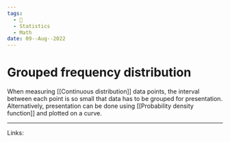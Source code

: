 ```yaml
---
tags:
  - 🌱
  - Statistics
  - Math
date: 09--Aug--2022
---
```


# Grouped frequency distribution

When measuring [[Continuous distribution]] data points, the interval between each point is so small that data has to be grouped for presentation. Alternatively, presentation can be done using [[Probability density function]] and plotted on a curve.

---
Links: 